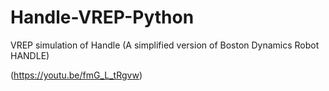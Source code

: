 # Handle-VREP-Python
VREP simulation of Handle (A simplified version of Boston Dynamics Robot HANDLE)

(https://youtu.be/fmG_L_tRgvw)
